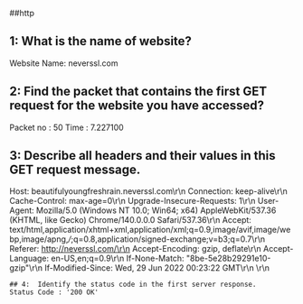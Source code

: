 ##http 

## 1: What is the name of website? 
Website Name: neverssl.com

## 2: Find the packet that contains the first GET request for the website you have accessed?
Packet no : 50
Time : 7.227100

## 3: Describe all headers and their values in this GET request message.
 Host: beautifulyoungfreshrain.neverssl.com\r\n
    Connection: keep-alive\r\n
    Cache-Control: max-age=0\r\n
    Upgrade-Insecure-Requests: 1\r\n
    User-Agent: Mozilla/5.0 (Windows NT 10.0; Win64; x64) AppleWebKit/537.36 (KHTML, like Gecko) Chrome/140.0.0.0 Safari/537.36\r\n
    Accept: text/html,application/xhtml+xml,application/xml;q=0.9,image/avif,image/webp,image/apng,*/*;q=0.8,application/signed-exchange;v=b3;q=0.7\r\n
    Referer: http://neverssl.com/\r\n
    Accept-Encoding: gzip, deflate\r\n
    Accept-Language: en-US,en;q=0.9\r\n
    If-None-Match: "8be-5e28b29291e10-gzip"\r\n
    If-Modified-Since: Wed, 29 Jun 2022 00:23:22 GMT\r\n
    \r\n


    ## 4:  Identify the status code in the first server response.
    Status Code : '200 OK'
